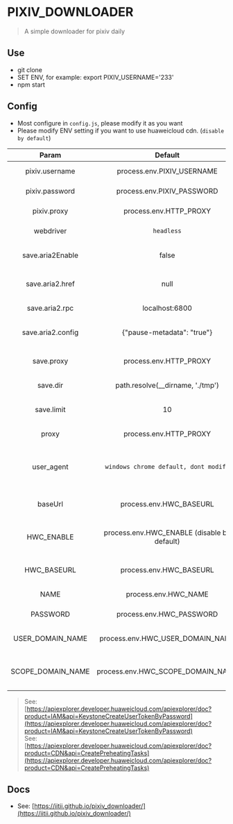 # PIXIV_DOWNLOADER
> A simple downloader for pixiv daily  

## Use

* git clone
* SET ENV, for example: export PIXIV_USERNAME='233'
* npm start

## Config

* Most configure in `config.js`, please modify it as you want
* Please modify ENV setting if you want to use huaweicloud cdn. (`disable by default`)


|       Param       |                   Default                   |              Description               |
| :---------------: | :-----------------------------------------: | :------------------------------------: |
|  pixiv.username   |         process.env.PIXIV_USERNAME          |             pixiv username             |
|  pixiv.password   |         process.env.PIXIV_PASSWORD          |             pixiv password             |
|    pixiv.proxy    |           process.env.HTTP_PROXY            |          http_proxy for pixiv          |
|     webdriver     |                 `headless`                  |             selenium args              |
| save.aria2Enable  |                    false                    |        enable or disable aria2         |
|  save.aria2.href  |                    null                     |        aria2 download url href         |
|  save.aria2.rpc   |               localhost:6800                |            aria2 rpc config            |
| save.aria2.config |         {"pause-metadata": "true"}          |        aria2 download configure        |
|    save.proxy     |           process.env.HTTP_PROXY            |        http_proxy  for download        |
|     save.dir      |      path.resolve(__dirname, './tmp')       |           save dir for image           |
|    save.limit     |                     10                      |       concurrency download limit       |
|       proxy       |           process.env.HTTP_PROXY            |           global http_proxy            |
|    user_agent     |    `windows chrome default, dont modify`    | UserAgent for download, dynamic update |
|      baseUrl      |           process.env.HWC_BASEURL           |       huaweicloud cdn basic url        |
|    HWC_ENABLE     | process.env.HWC_ENABLE (disable by default) |   enable or disable huaweicloud cdn    |
|    HWC_BASEURL    |           process.env.HWC_BASEURL           |       huaweicloud cdn basic url        |
|       NAME        |            process.env.HWC_NAME             |          huaweicloud username          |
|     PASSWORD      |          process.env.HWC_PASSWORD           |          huaweicloud password          |
| USER_DOMAIN_NAME  |      process.env.HWC_USER_DOMAIN_NAME       |      huaweicloud user domain name      |
| SCOPE_DOMAIN_NAME |      process.env.HWC_SCOPE_DOMAIN_NAME      |   huaweicloud user scope domain name   |

> See: [https://apiexplorer.developer.huaweicloud.com/apiexplorer/doc?product=IAM&api=KeystoneCreateUserTokenByPassword](https://apiexplorer.developer.huaweicloud.com/apiexplorer/doc?product=IAM&api=KeystoneCreateUserTokenByPassword)  
> See: [https://apiexplorer.developer.huaweicloud.com/apiexplorer/doc?product=CDN&api=CreatePreheatingTasks](https://apiexplorer.developer.huaweicloud.com/apiexplorer/doc?product=CDN&api=CreatePreheatingTasks)  



## Docs

* See: [https://iitii.github.io/pixiv_downloader/](https://iitii.github.io/pixiv_downloader/)